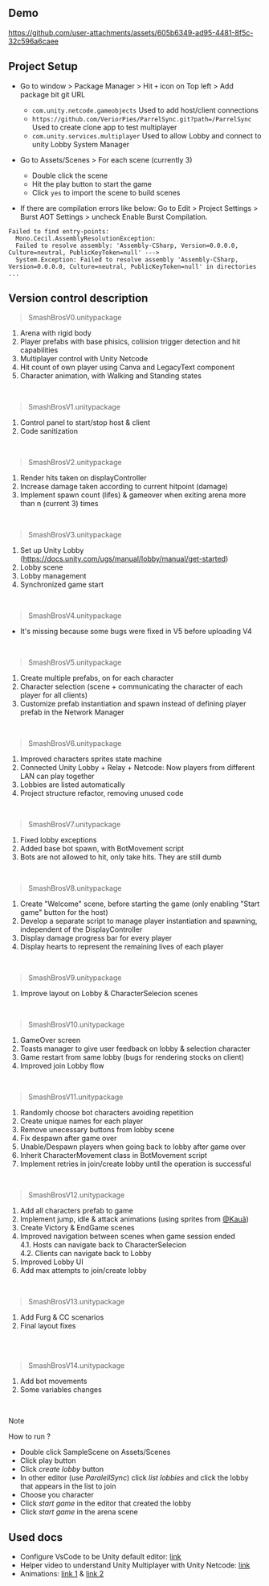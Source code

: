 ## Demo
https://github.com/user-attachments/assets/605b6349-ad95-4481-8f5c-32c596a6caee


## Project Setup
- Go to window > Package Manager > Hit `+` icon on Top left > Add package bit git URL
  - `com.unity.netcode.gameobjects` Used to add host/client connections
  - `https://github.com/VeriorPies/ParrelSync.git?path=/ParrelSync` Used to create clone app to test multiplayer
  - `com.unity.services.multiplayer` Used to allow Lobby and connect to unity Lobby System Manager

- Go to Assets/Scenes > For each scene (currently 3)
  - Double click the scene
  - Hit the play button to start the game
  - Click `yes` to import the scene to build scenes

- If there are compilation errors like below: Go to Edit > Project Settings > Burst AOT Settings > uncheck Enable Burst Compilation.
```
Failed to find entry-points:
  Mono.Cecil.AssemblyResolutionException:
  Failed to resolve assembly: 'Assembly-CSharp, Version=0.0.0.0, Culture=neutral, PublicKeyToken=null' --->
  System.Exception: Failed to resolve assembly 'Assembly-CSharp, Version=0.0.0.0, Culture=neutral, PublicKeyToken=null' in directories ...
```


## Version control description
> SmashBrosV0.unitypackage
1. Arena with rigid body
2. Player prefabs with base phisics, coliision trigger detection and hit capabilities
3. Multiplayer control with Unity Netcode
4. Hit count of own player using Canva and LegacyText component
5. Character animation, with Walking and Standing states

<br>

> SmashBrosV1.unitypackage
1. Control panel to start/stop host & client
2. Code sanitization

<br>

> SmashBrosV2.unitypackage
1. Render hits taken on displayController
2. Increase damage taken according to current hitpoint (damage)
3. Implement spawn count (lifes) & gameover when exiting arena more than n (current 3) times

<br>

> SmashBrosV3.unitypackage
1. Set up Unity Lobby (https://docs.unity.com/ugs/manual/lobby/manual/get-started)
2. Lobby scene
3. Lobby management
4. Synchronized game start

<br>

> SmashBrosV4.unitypackage
- It's missing because some bugs were fixed in V5 before uploading V4

<br>

> SmashBrosV5.unitypackage
1. Create multiple prefabs, on for each character
2. Character selection (scene + communicating the character of each player for all clients)
3. Customize prefab instantiation and spawn instead of defining player prefab in the Network Manager

<br>

> SmashBrosV6.unitypackage
1. Improved characters sprites state machine
2. Connected Unity Lobby + Relay + Netcode: Now players from different LAN can play together
3. Lobbies are listed automatically
4. Project structure refactor, removing unused code

<br>

> SmashBrosV7.unitypackage
1. Fixed lobby exceptions
2. Added base bot spawn, with BotMovement script
3. Bots are not allowed to hit, only take hits. They are still dumb

<br>

> SmashBrosV8.unitypackage
1. Create "Welcome" scene, before starting the game (only enabling "Start game" button for the host)
2. Develop a separate script to manage player instantiation and spawning, independent of the DisplayController
3. Display damage progress bar for every player
4. Display hearts to represent the remaining lives of each player

<br>

> SmashBrosV9.unitypackage
1. Improve layout on Lobby & CharacterSelecion scenes

<br>

> SmashBrosV10.unitypackage
1. GameOver screen
2. Toasts manager to give user feedback on lobby & selection character
3. Game restart from same lobby (bugs for rendering stocks on client)
4. Improved join Lobby flow

<br>

> SmashBrosV11.unitypackage
1. Randomly choose bot characters avoiding repetition
2. Create unique names for each player
3. Remove unecessary buttons from lobby scene
4. Fix despawn after game over
5. Unable/Despawn players when going back to lobby after game over
6. Inherit CharacterMovement class in BotMovement script
7. Implement retries in join/create lobby until the operation is successful

<br>

> SmashBrosV12.unitypackage
1. Add all characters prefab to game
2. Implement jump, idle & attack animations (using sprites from [@Kauã](https://github.com/KauaOrtiz))
3. Create Victory & EndGame scenes
4. Improved navigation between scenes when game session ended<br>
  4.1. Hosts can navigate back to CharacterSelecion<br>
  4.2. Clients can navigate back to Lobby
5. Improved Lobby UI
6. Add max attempts to join/create lobby

<br>

> SmashBrosV13.unitypackage
1. Add Furg & CC scenarios
2. Final layout fixes

<br>

<br>

> SmashBrosV14.unitypackage
1. Add bot movements
2. Some variables changes

<br>

> [!NOTE]  
> How to run ?
> - Double click SampleScene on Assets/Scenes
> - Click play button
> - Click _create lobby_ button
> - In other editor (use _ParalellSync_) click _list lobbies_ and click the lobby that appears in the list to join
> - Choose you character
> - Click _start game_ in the editor that created the lobby
> - Click _start game_ in the arena scene


## Used docs
* Configure VsCode to be Unity default editor: [link](https://learn.microsoft.com/en-us/visualstudio/gamedev/unity/get-started/getting-started-with-visual-studio-tools-for-unity?pivots=macos)
* Helper video to understand Unity Multiplayer with Unity Netcode: [link](https://www.youtube.com/watch?v=stJ4SESQwJQ&t=505s)
* Animations: [link 1](https://www.youtube.com/watch?v=_FFv8dkfF1g) & [link 2](https://www.youtube.com/watch?v=msTvOG4w80I)

